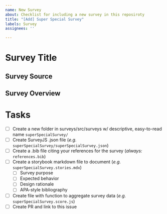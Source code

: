 ```yaml
---
name: New Survey
about: Checklist for including a new survey in this reposiroty
title: "[Add] Super Special Survey"
labels: Survey
assignees: ''

---
```


# Survey Title

## Survey Source

## Survey Overview 

# Tasks
- [ ] Create a new folder in surveys/src/surveys w/ descriptive, easy-to-read name `superSpecialSurvey/`
- [ ] Create SurveyJS .json file (*e.g.* `superSpecialSurvey/superSpecialSurvey.json`)
- [ ] Create a .bib file citing your references for the survey (*always:* `references.bib`)
- [ ] Create a storybook markdown file to document (*e.g.* `superSpecialSurvey.stories.mdx`) 
  - [ ] Survey purpose
  - [ ] Expected behavior
  - [ ] Design rationale
  - [ ] APA-style bibliography
- [ ] Create file with function to aggregate survey data (*e.g.* `superSpecialSurvey.score.js`)
- [ ] Create PR and link to this issue
